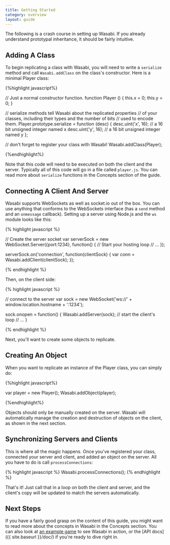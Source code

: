 ```yaml
---
title: Getting Started
category: overview
layout: guide
---
```


The following is a crash course in setting up Wasabi. If you already understand prototypal inheritance, it should be fairly intuitive.

Adding A Class
---

To begin replicating a class with Wasabi, you will need to write a `serialize` method and call `Wasabi.addClass` on the class's constructor. Here is a minimal Player class:

{%highlight javascript%}

// Just a normal constructor function.
function Player () {
    this.x = 0;
    this.y = 0;
}

// serialize methods tell Wasabi about the replicated properties
// of your classes, including their types and the number of bits
// used to encode them.
Player.prototype.serialize = function (desc) {
    desc.uint('x', 16); // a 16 bit unsigned integer named x
    desc.uint('y', 16); // a 16 bit unsigned integer named y
};

// don't forget to register your class with Wasabi!
Wasabi.addClass(Player);

{%endhighlight%}

Note that this code will need to be executed on both the client and the server. Typically all of this code will go in a file called `player.js`. You can read more about `serialize` functions in the Concepts section of the guide.

Connecting A Client And Server
---

Wasabi supports WebSockets as well as socket.io out of the box. You can use anything that conforms to the WebSockets interface (has a `send` method and an `onmessage` callback). Setting up a server using Node.js and the `ws` module looks like this:

{% highlight javascript %}

// Create the server socket
var serverSock = new WebSocket.Server({port:1234}, function() {
    // Start your hosting loop
    // ...
});

serverSock.on('connection', function(clientSock) {
    var conn = Wasabi.addClient(clientSock);
});

{% endhighlight %}

Then, on the client side:

{% highlight javascript %}

// connect to the server
var sock = new WebSocket('ws://' + window.location.hostname + ':1234');

sock.onopen = function() {
    Wasabi.addServer(sock);
    // start the client's loop
    // ...
}

{% endhighlight %}

Next, you'll want to create some objects to replicate.

Creating An Object
---

When you want to replicate an instance of the Player class, you can simply do:

{%highlight javascript%}

var player = new Player();
Wasabi.addObject(player);

{%endhighlight%}

Objects should only be manually created on the server. Wasabi will automatically manage the creation and destruction of objects on the client, as shown in the next section.

Synchronizing Servers and Clients
---

This is where all the magic happens. Once you've registered your class, connected your server and client, and added an object on the server. All you have to do is call `processConnections`:

{% highlight javascript %}
Wasabi.processConnections();
{% endhighlight %}

That's it! Just call that in a loop on both the client and server, and the client's copy will be updated to match the servers automatically.

Next Steps
---
If you have a fairly good grasp on the content of this guide, you might want to read more about the concepts in Wasabi in the Concepts section. You can also look at [an example game](https://github.com/kaen/wasabi_example) to see Wasabi in action, or the [API docs]({{ site.baseurl }}/doc/) if you're ready to dive right in.